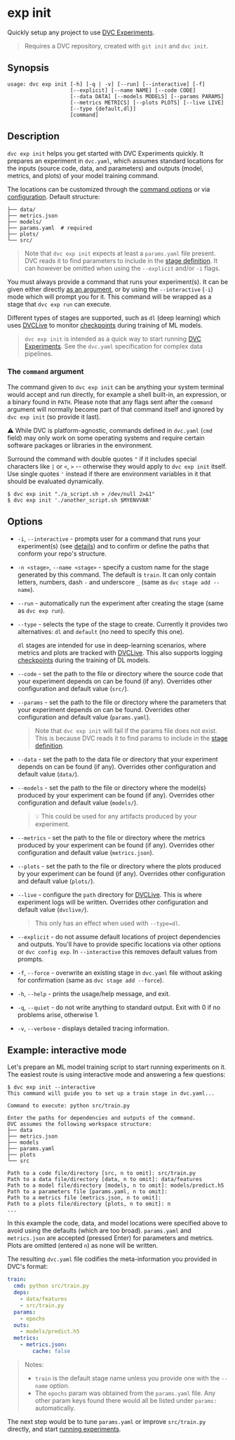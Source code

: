 # exp init

Quickly setup any project to use [DVC Experiments].

> Requires a <abbr>DVC repository</abbr>, created with `git init` and
> `dvc init`.

## Synopsis

```usage
usage: dvc exp init [-h] [-q | -v] [--run] [--interactive] [-f]
                    [--explicit] [--name NAME] [--code CODE]
                    [--data DATA] [--models MODELS] [--params PARAMS]
                    [--metrics METRICS] [--plots PLOTS] [--live LIVE]
                    [--type {default,dl}]
                    [command]
```

## Description

`dvc exp init` helps you get started with DVC Experiments quickly. It prepares
an experiment in `dvc.yaml`, which assumes standard locations for the inputs
(source code, data, and <abbr>parameters</abbr>) and outputs (model,
<abbr>metrics</abbr>, and <abbr>plots</abbr>) of your model training command.

The locations can be customized through the [command options](#options) or via
[configuration](/doc/command-reference/config#exp). Default structure:

```
├── data/
├── metrics.json
├── models/
├── params.yaml  # required
├── plots/
└── src/
```

> Note that `dvc exp init` expects at least a `params.yaml` file present. DVC
> reads it to find parameters to include in the [stage definition]. It can
> however be omitted when using the `--explicit` and/or `-i` flags.

You must always provide a command that runs your experiment(s). It can be given
either directly [as an argument](#the-command-argument), or by using the
`--interactive` (`-i`) mode which will prompt you for it. This command will be
wrapped as a <abbr>stage</abbr> that `dvc exp run` can execute.

Different types of stages are supported, such as `dl` (deep learning) which uses
[DVCLive](/doc/dvclive) to monitor [checkpoints] during training of ML models.

> `dvc exp init` is intended as a quick way to start running [DVC Experiments].
> See the `dvc.yaml` specification for complex data pipelines.

[stage definition]:
  /doc/user-guide/project-structure/pipelines-files#stage-entries
[checkpoints]: /doc/user-guide/experiment-management/checkpoints
[dvc experiments]: /doc/user-guide/experiment-management/experiments-overview

### The `command` argument

The command given to `dvc exp init` can be anything your system terminal would
accept and run directly, for example a shell built-in, an expression, or a
binary found in `PATH`. Please note that any flags sent after the `command`
argument will normally become part of that command itself and ignored by
`dvc exp init` (so provide it last).

⚠️ While DVC is platform-agnostic, commands defined in `dvc.yaml` (`cmd` field)
may only work on some operating systems and require certain software packages or
libraries in the environment.

Surround the command with double quotes `"` if it includes special characters
like `|` or `<`, `>` -- otherwise they would apply to `dvc exp init` itself. Use
single quotes `'` instead if there are environment variables in it that should
be evaluated dynamically.

```dvc
$ dvc exp init "./a_script.sh > /dev/null 2>&1"
$ dvc exp init './another_script.sh $MYENVVAR'
```

## Options

- `-i`, `--interactive` - prompts user for a command that runs your
  experiment(s) (see [details](#the-command-argument)) and to confirm or define
  the paths that conform your repo's structure.

- `-n <stage>`, `--name <stage>` - specify a custom name for the stage generated
  by this command. The default is `train`. It can only contain letters, numbers,
  dash `-` and underscore `_` (same as `dvc stage add --name`).

- `--run` - automatically run the experiment after creating the stage (same as
  `dvc exp run`).

- `--type` - selects the type of the stage to create. Currently it provides two
  alternatives: `dl` and `default` (no need to specify this one).

  `dl` stages are intended for use in deep-learning scenarios, where metrics and
  plots are tracked with [DVCLive](/doc/dvclive). This also supports logging
  [checkpoints](/doc/command-reference/exp/run#checkpoints) during the training
  of DL models.

- `--code` - set the path to the file or directory where the source code that
  your experiment depends on can be found (if any). Overrides other
  configuration and default value (`src/`).

- `--params` - set the path to the file or directory where the
  </abbr>parameters</abbr> that your experiment depends on can be found.
  Overrides other configuration and default value (`params.yaml`).

  > Note that `dvc exp init` will fail if the params file does not exist. This
  > is because DVC reads it to find params to include in the [stage definition].

- `--data` - set the path to the data file or directory that your experiment
  depends on can be found (if any). Overrides other configuration and default
  value (`data/`).

- `--models` - set the path to the file or directory where the model(s) produced
  by your experiment can be found (if any). Overrides other configuration and
  default value (`models/`).

  > 💡 This could be used for any artifacts produced by your experiment.

- `--metrics` - set the path to the file or directory where the metrics produced
  by your experiment can be found (if any). Overrides other configuration and
  default value (`metrics.json`).

- `--plots` - set the path to the file or directory where the plots produced by
  your experiment can be found (if any). Overrides other configuration and
  default value (`plots/`).

- `--live` - configure the `path` directory for [DVCLive](/doc/dvclive). This is
  where experiment logs will be written. Overrides other configuration and
  default value (`dvclive/`).

  > This only has an effect when used with `--type=dl`.

- `--explicit` - do not assume default locations of project dependencies and
  outputs. You'll have to provide specific locations via other options or
  `dvc config exp`. In `--interactive` this removes default values from prompts.

- `-f`, `--force` - overwrite an existing stage in `dvc.yaml` file without
  asking for confirmation (same as `dvc stage add --force`).

- `-h`, `--help` - prints the usage/help message, and exit.

- `-q`, `--quiet` - do not write anything to standard output. Exit with 0 if no
  problems arise, otherwise 1.

- `-v`, `--verbose` - displays detailed tracing information.

## Example: interactive mode

Let's prepare an ML model training script to start running experiments on it.
The easiest route is using interactive mode and answering a few questions:

```dvc
$ dvc exp init --interactive
This command will guide you to set up a train stage in dvc.yaml...

Command to execute: python src/train.py

Enter the paths for dependencies and outputs of the command.
DVC assumes the following workspace structure:
├── data
├── metrics.json
├── models
├── params.yaml
├── plots
└── src

Path to a code file/directory [src, n to omit]: src/train.py
Path to a data file/directory [data, n to omit]: data/features
Path to a model file/directory [models, n to omit]: models/predict.h5
Path to a parameters file [params.yaml, n to omit]:
Path to a metrics file [metrics.json, n to omit]:
Path to a plots file/directory [plots, n to omit]: n
...
```

In this example the code, data, and model locations were specified above to
avoid using the defaults (which are too broad). `params.yaml` and `metrics.json`
are accepted (pressed Enter) for <abbr>parameters</abbr> and
<abbr>metrics</abbr>. Plots are omitted (entered `n`) as none will be written.

The resulting `dvc.yaml` file codifies the meta-information you provided in
DVC's format:

```yaml
train:
  cmd: python src/train.py
  deps:
    - data/features
    - src/train.py
  params:
    - epochs
  outs:
    - models/predict.h5
  metrics:
    - metrics.json:
        cache: false
```

> Notes:
>
> - `train` is the default stage name unless you provide one with the `--name`
>   option.
> - The `epochs` param was obtained from the `params.yaml` file. Any other param
>   keys found there would all be listed under `params:` automatically.

The next step would be to tune `params.yaml` or improve `src/train.py` directly,
and start [running experiments](/doc/command-reference/exp/run).
